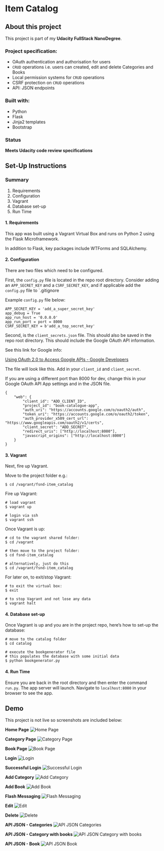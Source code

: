 # Item Catalog

## About this project

This project is part of my **Udacity FullStack NanoDegree**.

### Project specification:

* OAuth authentication and authorisation for users
* `CRUD` operations i.e. users can created, edit and delete Categories and Books
* Local permission systems for `CRUD` operations
* CSRF protection on `CRUD` operations
* API: JSON endpoints 

### Built with:

* Python
* Flask
* Jinja2 templates
* Bootstrap

### Status

**Meets Udacity code review specifications**


## Set-Up Instructions

### Summary

1. Requirements 
2. Configuration
3. Vagrant
4. Database set-up
5. Run Time


#### 1. Requirements

This app was built using a Vagrant Virtual Box and runs on Python 2 using the Flask Microframework. 

In addition to Flask, key packages include WTForms and SQLAlchemy.

#### 2. Configuration

There are two files which need to be configured. 

First, the `config.py` file is located in the repo root directory. Consider adding an `APP_SECRET_KEY` and a `CSRF_SECRET_KEY`, and if applicable add the `config.py` file to `.gitignore

Example `config.py` file below:

```
APP_SECRET_KEY = 'add_a_super_secret_key'
app_debug = True
app_run_host = '0.0.0.0'
app_run_port = port = 8000
CSRF_SECRET_KEY = b'add_a_top_secret_key'
```

Second, is the `client_secrets.json` file. This should also be saved in the repo root directory. This should include the Google OAuth API information.

See this link for Google info:

[Using OAuth 2.0 to Access Google APIs - Google Developers](https://developers.google.com/identity/protocols/OAuth2)

The file will look like this. Add in your `client_id` and `client_secret`.

If you are using a different port than 8000 for dev, change this in your Google OAuth API App settings and in the JSON file.

```
{
    "web": {
        "client_id": "ADD_CLIENT_ID",
        "project_id": "book-catalogue-app",
        "auth_uri": "https://accounts.google.com/o/oauth2/auth",
        "token_uri": "https://accounts.google.com/o/oauth2/token",
        "auth_provider_x509_cert_url": "https://www.googleapis.com/oauth2/v1/certs",
        "client_secret": "ADD_SECRET",
        "redirect_uris": ["http://localhost:8000"],
        "javascript_origins": ["http://localhost:8000"]
    }
}
```


#### 3. Vagrant

Next, fire up Vagrant.

Move to the project folder e.g.:
```
$ cd /vagrant/fsnd-item_catalog
```

Fire up Vagrant:
```
# load vagrant
$ vagrant up

# login via ssh
$ vagrant ssh
```

Once Vagrant is up:
```
# cd to the vagrant shared folder:
$ cd /vagrant

# then move to the project folder:
$ cd fsnd-item_catalog

# alternatively, just do this
$ cd /vagrant/fsnd-item_catalog
```

For later on, to exit/stop Vagrant:
```
# to exit the virtual box:
$ exit

# to stop Vagrant and not lose any data
$ vagrant halt
```


#### 4. Database set-up

Once Vagrant is up and you are in the project repo, here’s how to set-up the database:

```
# move to the catalog folder
$ cd catalog

# execute the bookgenerator file
# this populates the database with some initial data
$ python bookgenerator.py
```



#### 4. Run Time

Ensure you are back in the root directory and then enter the command `run.py`. The app server will launch. Navigate to `localhost:8000` in your browser to see the app.


## Demo
This project is not live so screenshots are included below:

**Home Page**
![Home Page](/docs/homepage.png?raw=true "Home Page")

**Category Page**
![Category Page](/docs/categorypage.png?raw=true "Category Page")

**Book Page**
![Book Page](/docs/bookpage.png?raw=true "Book Page")

**Login**
![Login](/docs/login.png?raw=true "Login")

**Successful Login**
![Successful Login](/docs/success_login.png?raw=true "Successful Login")

**Add Category**
![Add Category](/docs/addcategory.png?raw=true "Add Category")

**Add Book**
![Add Book](/docs/addnewbook.png?raw=true "Add Book")

**Flash Messaging**
![Flash Messaging](/docs/flash_message.png?raw=true "Flash Messaging")

**Edit**
![Edit](/docs/editbook.png?raw=true "Edit")

**Delete**
![Delete](/docs/deletebook.png?raw=true "Delete")

**API JSON - Categories**
![API JSON Categories](/docs/json_categories.png?raw=true "API JSON Categories")

**API JSON - Category with books**
![API JSON Category with books](/docs/json_category_books.png?raw=true "API JSON Category with books")

**API JSON - Book**
![API JSON Book](/docs/json_book.png?raw=true "API JSON Book")
